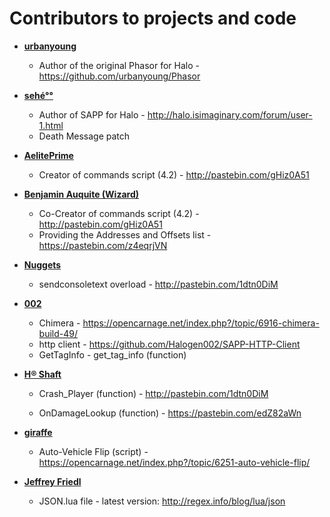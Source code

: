Contributors to projects and code
============================================

* **[urbanyoung](https://github.com/urbanyoung)**

  * Author of the original Phasor for Halo
        - https://github.com/urbanyoung/Phasor

* **[sehé°°](http://halo.isimaginary.com/forum/user-1.html)**

  * Author of SAPP for Halo
        - http://halo.isimaginary.com/forum/user-1.html
  * Death Message patch

* **[AelitePrime](http://phasor.proboards.com/user/37)**

  * Creator of commands script (4.2)
        - http://pastebin.com/gHiz0A51
  
* **[Benjamin Auquite (Wizard)](https://github.com/th3w1zard1)**

  * Co-Creator of commands script (4.2)
        - http://pastebin.com/gHiz0A51
  * Providing the Addresses and Offsets list
        - https://pastebin.com/z4eqrjVN

* **[Nuggets](http://phasor.proboards.com/user/36)**

  * sendconsoletext overload
        - http://pastebin.com/1dtn0DiM
        
* **[002](https://github.com/Halogen002)**
  * Chimera
        - https://opencarnage.net/index.php?/topic/6916-chimera-build-49/
  * http client
        - https://github.com/Halogen002/SAPP-HTTP-Client
  * GetTagInfo
        - get_tag_info (function)
        
* **[H® Shaft](http://pastebin.com/u/HR_Shaft)**

  * Crash_Player (function)
        - http://pastebin.com/1dtn0DiM
        
  * OnDamageLookup (function)
        - https://pastebin.com/edZ82aWn
        
* **[giraffe](https://opencarnage.net/index.php?/profile/1463-giraffe/)**

  * Auto-Vehicle Flip (script)
        - https://opencarnage.net/index.php?/topic/6251-auto-vehicle-flip/
        
* **[Jeffrey Friedl](http://regex.info/blog/)**

  * JSON.lua file
        - latest version: http://regex.info/blog/lua/json

